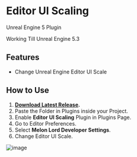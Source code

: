 # Editor UI Scaling
Unreal Engine 5 Plugin

Working Till Unreal Engine 5.3

## Features
- Change Unreal Engine Editor UI Scale

## How to Use
1. **[Download Latest Release](https://github.com/Giridharaprasath/EditorUIScaling/releases).**
2. Paste the Folder in Plugins inside your Project.
3. Enable **Editor UI Scaling** Plugin in Plugins Page.
4. Go to Editor Preferences.
5. Select **Melon Lord Developer Settings**.
6. Change Editor UI Scale.

![image](https://github.com/Giridharaprasath/EditorUIScaling/assets/83279100/74582133-e7ca-40dd-a167-ce8a4c017b20)
